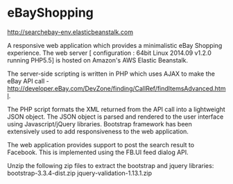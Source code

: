 # eBayShopping

http://searchebay-env.elasticbeanstalk.com

A responsive web application which provides a minimalistic eBay Shopping experience.
The web server [ configuration : 64bit Linux 2014.09 v1.2.0 running PHP5.5] is hosted on
Amazon's AWS Elastic Beanstalk.

The server-side scripting is written in PHP which uses AJAX to make the eBay API call - 
http://developer.eBay.com/DevZone/finding/CallRef/findItemsAdvanced.html.

The PHP script formats the XML returned from the API call into a lightweight JSON object.
The JSON object is parsed and rendered to the user interface using Javascript/jQuery libraries.
Bootstrap framework has been extensively used to add responsiveness to the web application.

The web application provides support to post the search result to Facebook. This is implemented using
the FB.UI feed dialog API.

Unzip the following zip files to extract the bootstrap and jquery libraries:
bootstrap-3.3.4-dist.zip
jquery-validation-1.13.1.zip
